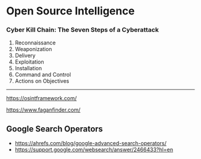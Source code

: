 # Open Source Intelligence

### Cyber Kill Chain: The Seven Steps of a Cyberattack

1. Reconnaissance
2. Weaponization
3. Delivery
4. Exploitation
5. Installation
6. Command and Control
7. Actions on Objectives

---------

https://osintframework.com/

https://www.faganfinder.com/

## Google Search Operators

- https://ahrefs.com/blog/google-advanced-search-operators/
- https://support.google.com/websearch/answer/2466433?hl=en





